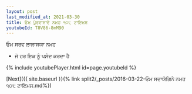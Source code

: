 ```yaml
---
layout: post
last_modified_at: 2021-03-30
title: ਓਮ ਪੂੰਰਵਾਸਾਵੇ ਨਮਹ ੧੦੮ ਟਾਇਮਸ
youtubeId: T8V86-8mM90
---
```

 
 
 ਓਮ ਸਰਵ ਲਾਲਾਸਯਾ ਨਮਹ  
 
 -  ਜੋ ਹਰ ਇਕ ਨੂੰ ਪਸੰਦ ਕਰਦਾ ਹੈ 
 
  
 
  
 
 
 
 
 
 


{% include youtubePlayer.html id=page.youtubeId %}
 
[Next]({{ site.baseurl }}{% link  split2/_posts/2016-03-22-ਓਮ ਸਦਾਯੋਗਿਨੇ ਨਮਹ ੧੦੮ ਟਾਇਮਸ.md%})
 
